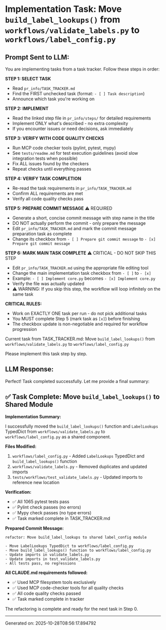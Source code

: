 # Implementation Task: Move `build_label_lookups()` from `workflows/validate_labels.py` to `workflows/label_config.py`

## Prompt Sent to LLM:
You are implementing tasks from a task tracker. Follow these steps in order:

**STEP 1: SELECT TASK**
- Read `pr_info/TASK_TRACKER.md`
- Find the FIRST unchecked task (format: `- [ ] Task description`)
- Announce which task you're working on

**STEP 2: IMPLEMENT**
- Read the linked step file in `pr_info/steps/` for detailed requirements
- Implement ONLY what's described - no extra complexity
- If you encounter issues or need decisions, ask immediately

**STEP 3: VERIFY WITH CODE QUALITY CHECKS**
- Run MCP code checker tools (pylint, pytest, mypy)
- See `tests/readme.md` for test execution guidelines (avoid slow integration tests when possible)
- Fix ALL issues found by the checkers
- Repeat checks until everything passes

**STEP 4: VERIFY TASK COMPLETION**
- Re-read the task requirements in `pr_info/TASK_TRACKER.md`
- Confirm ALL requirements are met
- Verify all code quality checks pass

**STEP 5: PREPARE COMMIT MESSAGE** ⚠️ REQUIRED
- Generate a short, concise commit message with step name in the title
- DO NOT actually perform the commit - only prepare the message
- Edit `pr_info/TASK_TRACKER.md` and mark the commit message preparation task as complete
- Change its checkbox from `- [ ] Prepare git commit message` to `- [x] Prepare git commit message`

**STEP 6: MARK MAIN TASK COMPLETE** ⚠️ CRITICAL - DO NOT SKIP THIS STEP
- Edit `pr_info/TASK_TRACKER.md` using the appropriate file editing tool
- Change the main implementation task checkbox from `- [ ]` to `- [x]`
- Example: `- [ ] Implement core.py` becomes `- [x] Implement core.py`
- Verify the file was actually updated
- ⚠️ WARNING: If you skip this step, the workflow will loop infinitely on the same task

**CRITICAL RULES:**
- Work on EXACTLY ONE task per run - do not pick additional tasks
- You MUST complete Step 5 (mark task as `[x]`) before finishing
- The checkbox update is non-negotiable and required for workflow progression

Current task from TASK_TRACKER.md: Move `build_label_lookups()` from `workflows/validate_labels.py` to `workflows/label_config.py`

Please implement this task step by step.

## LLM Response:
Perfect! Task completed successfully. Let me provide a final summary:

## ✅ Task Complete: Move `build_label_lookups()` to Shared Module

**Implementation Summary:**

I successfully moved the `build_label_lookups()` function and `LabelLookups` TypedDict from `workflows/validate_labels.py` to `workflows/label_config.py` as a shared component.

**Files Modified:**
1. `workflows/label_config.py` - Added `LabelLookups` TypedDict and `build_label_lookups()` function
2. `workflows/validate_labels.py` - Removed duplicates and updated imports
3. `tests/workflows/test_validate_labels.py` - Updated imports to reference new location

**Verification:**
- ✅ All 1065 pytest tests pass
- ✅ Pylint check passes (no errors)
- ✅ Mypy check passes (no type errors)
- ✅ Task marked complete in TASK_TRACKER.md

**Prepared Commit Message:**
```
refactor: Move build_label_lookups to shared label_config module

- Move LabelLookups TypedDict to workflows/label_config.py
- Move build_label_lookups() function to workflows/label_config.py
- Update imports in validate_labels.py
- Update imports in test_validate_labels.py
- All tests pass, no regressions
```

**All CLAUDE.md requirements followed:**
- ✅ Used MCP filesystem tools exclusively
- ✅ Used MCP code-checker tools for all quality checks
- ✅ All code quality checks passed
- ✅ Task marked complete in tracker

The refactoring is complete and ready for the next task in Step 0.

---
Generated on: 2025-10-28T08:56:17.894792